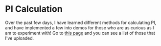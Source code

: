# PI Calculation
Over the past few days, I have learned different methods for calculating PI, and have implemented a few into demos for those who are as curious as I am to experiment with!
Go to [this page](http://john-jelatis.github.io/calculating-pi/) and you can see a list of those that I've uploaded.
